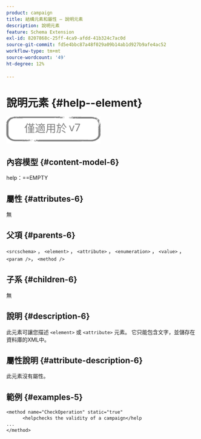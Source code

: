 ```yaml
---
product: campaign
title: 結構元素和屬性 — 說明元素
description: 說明元素
feature: Schema Extension
exl-id: 8207868c-25ff-4ca9-afdd-41b324c7ac0d
source-git-commit: fd5e4bbc87a48f029a09b14ab1d927b9afe4ac52
workflow-type: tm+mt
source-wordcount: '49'
ht-degree: 12%

---
```


# 說明元素 {#help--element}

![](../../../assets/v7-only.svg)

## 內容模型 {#content-model-6}

help：==EMPTY

## 屬性 {#attributes-6}

無

## 父項 {#parents-6}

`<srcschema>`  ，  `<element>`   ，   `<attribute>`    ，    `<enumeration>`     ，     `<value>`      ，     `<param />`，      `<method />`

## 子系 {#children-6}

無

## 說明 {#description-6}

此元素可讓您描述 `<element>`  或  `<attribute>`   元素。 它只能包含文字，並儲存在資料庫的XML中。

## 屬性說明 {#attribute-description-6}

此元素沒有屬性。

## 範例 {#examples-5}

```
<method name="CheckOperation" static="true"
      <helpchecks the validity of a campaign</help
...
</method> 
```
